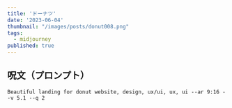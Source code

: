 ```yaml
---
title: 'ドーナツ'
date: '2023-06-04'
thumbnail: "/images/posts/donut008.png"
tags:
  - midjourney
published: true
---
```


## 呪文（プロンプト）
```
Beautiful landing for donut website, design, ux/ui, ux, ui --ar 9:16 --v 5.1 --q 2
```